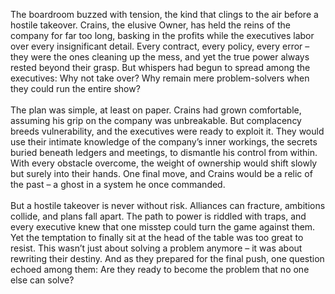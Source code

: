 The boardroom buzzed with tension, the kind that clings to the air before a hostile takeover. Crains, the elusive Owner, has held the reins of the company for far too long, basking in the profits while the executives labor over every insignificant detail. Every contract, every policy, every error – they were the ones cleaning up the mess, and yet the true power always rested beyond their grasp. But whispers had begun to spread among the executives: Why not take over? Why remain mere problem-solvers when they could run the entire show? &nbsp;  
&nbsp;  
The plan was simple, at least on paper. Crains had grown comfortable, assuming his grip on the company was unbreakable. But complacency breeds vulnerability, and the executives were ready to exploit it. They would use their intimate knowledge of the company’s inner workings, the secrets buried beneath ledgers and meetings, to dismantle his control from within. With every obstacle overcome, the weight of ownership would shift slowly but surely into their hands. One final move, and Crains would be a relic of the past – a ghost in a system he once commanded. &nbsp;  
&nbsp;  
But a hostile takeover is never without risk. Alliances can fracture, ambitions collide, and plans fall apart. The path to power is riddled with traps, and every executive knew that one misstep could turn the game against them. Yet the temptation to finally sit at the head of the table was too great to resist. This wasn’t just about solving a problem anymore – it was about rewriting their destiny. And as they prepared for the final push, one question echoed among them: Are they ready to become the problem that no one else can solve?